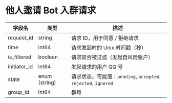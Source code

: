 # 他人邀请 Bot 入群请求
| 字段名 | 类型 | 描述 |
| --- | --- | --- |
| request_id | string | 请求 ID，用于同意 / 拒绝请求 |
| time | int64 | 请求发起时的 Unix 时间戳（秒） |
| is_filtered | boolean | 请求是否被过滤（发起自风险账户） |
| initiator_id | int64 | 发起请求的用户 QQ 号 |
| state | enum (string) | 请求状态，可能值：`pending`, `accepted`, `rejected`, `ignored` |
| group_id | int64 | 群号 |

